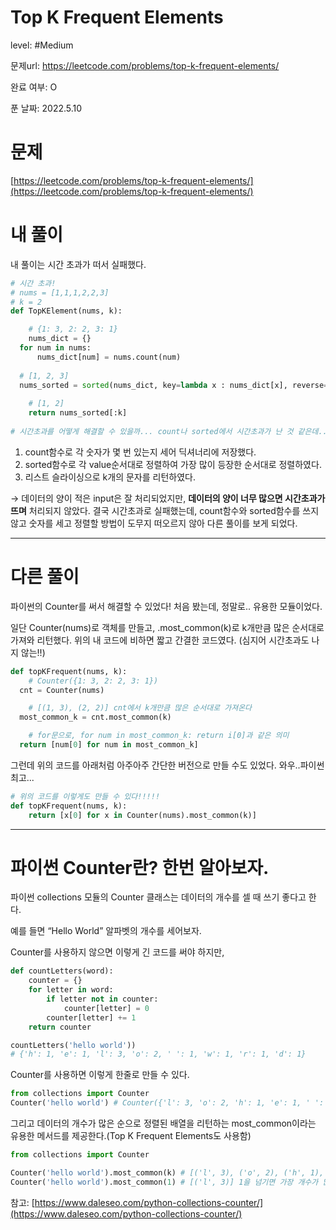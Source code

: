 # Top K Frequent Elements

level: #Medium

문제url: https://leetcode.com/problems/top-k-frequent-elements/

완료 여부: O

푼 날짜: 2022.5.10

# 문제

[https://leetcode.com/problems/top-k-frequent-elements/](https://leetcode.com/problems/top-k-frequent-elements/)

# 내 풀이

내 풀이는 시간 초과가 떠서 실패했다. 

```python
# 시간 초과!
# nums = [1,1,1,2,2,3]
# k = 2
def TopKElement(nums, k):

	# {1: 3, 2: 2, 3: 1}
	nums_dict = {}
  for num in nums:
	  nums_dict[num] = nums.count(num)
     
  # [1, 2, 3]
  nums_sorted = sorted(nums_dict, key=lambda x : nums_dict[x], reverse=True)
    
	# [1, 2]
	return nums_sorted[:k]
    
# 시간초과를 어떻게 해결할 수 있을까... count나 sorted에서 시간초과가 난 것 같은데..
```

1. count함수로 각 숫자가 몇 번 있는지 세어 딕셔너리에 저장했다.
2. sorted함수로 각 value순서대로 정렬하여 가장 많이 등장한 순서대로 정렬하였다.
3. 리스트 슬라이싱으로 k개의 문자를 리턴하였다.

→ 데이터의 양이 적은 input은 잘 처리되었지만, **데이터의 양이 너무 많으면 시간초과가 뜨며** 처리되지 않았다. 결국 시간초과로 실패했는데, count함수와 sorted함수를 쓰지 않고 숫자를 세고 정렬할 방법이 도무지 떠오르지 않아 다른 풀이를 보게 되었다.

---

# 다른 풀이

파이썬의 Counter를 써서 해결할 수 있었다! 처음 봤는데, 정말로.. 유용한 모듈이었다. 

일단 Counter(nums)로 객체를 만들고, .most_common(k)로  k개만큼 많은 순서대로 가져와 리턴했다. 위의 내 코드에 비하면 짧고 간결한 코드였다. (심지어 시간초과도 나지 않는!!)

```python
def topKFrequent(nums, k):
	# Counter({1: 3, 2: 2, 3: 1})
  cnt = Counter(nums)

	# [(1, 3), (2, 2)] cnt에서 k개만큼 많은 순서대로 가져온다
  most_common_k = cnt.most_common(k)

	# for문으로, for num in most_common_k: return i[0]과 같은 의미
  return [num[0] for num in most_common_k]
```

그런데 위의 코드를 아래처럼 아주아주 간단한 버전으로 만들 수도 있었다. 와우..파이썬 최고...

```python
# 위의 코드를 이렇게도 만들 수 있다!!!!!
def topKFrequent(nums, k):
	return [x[0] for x in Counter(nums).most_common(k)]
```

---

# 파이썬 Counter란? 한번 알아보자.

파이썬 collections 모듈의 Counter 클래스는 데이터의 개수를 셀 때 쓰기 좋다고 한다.

예를 들면 “Hello World” 알파벳의 개수를 세어보자.

Counter를 사용하지 않으면 이렇게 긴 코드를 써야 하지만,

```python
def countLetters(word):
    counter = {}
    for letter in word:
        if letter not in counter:
            counter[letter] = 0
        counter[letter] += 1
    return counter

countLetters('hello world'))
# {'h': 1, 'e': 1, 'l': 3, 'o': 2, ' ': 1, 'w': 1, 'r': 1, 'd': 1}
```

Counter를 사용하면 이렇게 한줄로 만들 수 있다.

```python
from collections import Counter
Counter('hello world') # Counter({'l': 3, 'o': 2, 'h': 1, 'e': 1, ' ': 1, 'w': 1, 'r': 1, 'd': 1})
```

그리고 데이터의 개수가 많은 순으로 정렬된 배열을 리턴하는 most_common이라는 유용한 메서드를 제공한다.(Top K Frequent Elements도 사용함)

```python
from collections import Counter

Counter('hello world').most_common(k) # [('l', 3), ('o', 2), ('h', 1), ('e', 1), (' ', 1), ('w', 1), ('r', 1), ('d', 1)]
Counter('hello world').most_common(1) # [('l', 3)] 1을 넘기면 가장 개수가 많은 k개의 데이터를 얻는다.
```

참고: [https://www.daleseo.com/python-collections-counter/](https://www.daleseo.com/python-collections-counter/)
